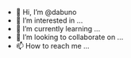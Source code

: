 - 👋 Hi, I’m @dabuno
- 👀 I’m interested in ...
- 🌱 I’m currently learning ...
- 💞️ I’m looking to collaborate on ...
- 📫 How to reach me ...

<!---
dabuno/dabuno is a ✨ special ✨ repository because its `README.md` (this file) appears on your GitHub profile.
You can click the Preview link to take a look at your changes.
--->
